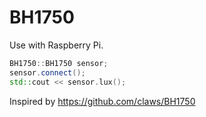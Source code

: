 # BH1750

Use with Raspberry Pi.

```cpp
BH1750::BH1750 sensor;
sensor.connect();
std::cout << sensor.lux();
```

Inspired by <https://github.com/claws/BH1750>
